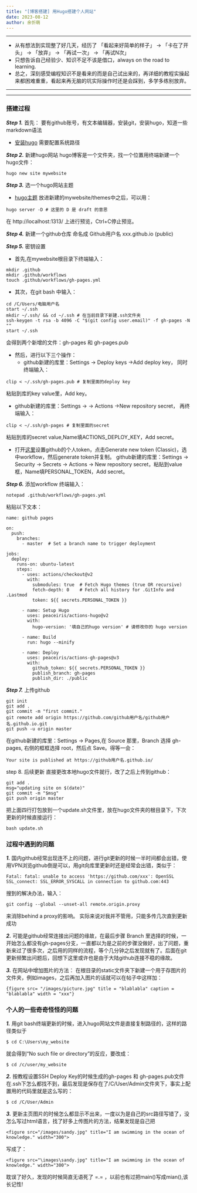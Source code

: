 ```yaml
---
title: "[博客搭建] 用Hugo搭建个人网站"
date: 2023-08-12
author: 余忻萌
---
```

---
- 从有想法到实现整了好几天，经历了 「看起来好简单的样子」 -> 「卡在了开头」 -> 「放弃」 -> 「再试一次」 -> 「再试N次」 
- 只想告诉自己经验少、知识不足不该是借口，always on the road to learning.
- 总之，深刻感受编程知识不是看来的而是自己试出来的，再详细的教程实操起来都困难重重，看起来再无脑的坑实际操作时还是会踩到，多学多练别放弃。
---
---
### **搭建过程**
***Step 1.*** 首先：
要有github账号，有文本编辑器，安装git，安装hugo，知道一些markdown语法
- [安装hugo](https://github.com/gohugoio/hugo/releases)
 需要配置系统路径

***Step 2.*** 新建hugo网站
hugo博客是一个文件夹，找一个位置用终端新建一个hugo文件：
```
hugo new site mywebsite
```

***Step 3.*** 选一个hugo网站主题
- [hugo主题](https://themes.gohugo.io/)
放进新建的mywebsite/themes中之后，可以用：
```
hugo server -D # 这里的 D 是 draft 的意思
```
在 http://localhost:1313/ 上进行预览，Ctrl+C停止预览。

***Step 4.*** 新建一个github仓库
命名成  Github用户名 xxx.github.io (public)

***Step 5.*** 密钥设置
- 首先,在mywebsite根目录下终端输入：
```
mkdir .github
mkdir .github/workflows
touch .github/workflows/gh-pages.yml
```
- 其次，在git bash 中输入：
```
cd /C/Users/电脑用户名
start ~/.ssh
mkdir ~/.ssh/ && cd ~/.ssh # 在当前目录下新建.ssh文件夹
ssh-keygen -t rsa -b 4096 -C "$(git config user.email)" -f gh-pages -N ""
start ~/.ssh 
```
会得到两个新增的文件：gh-pages 和 gh-pages.pub

- 然后，进行以下三个操作：
  - github新建的库里：Settings -> Deploy keys ->Add deploy key，
同时终端输入：
```
clip < ~/.ssh/gh-pages.pub # 复制里面的deploy key
```
粘贴到库的key value里，Add key。

  - github新建的库里：Settings -> -> Actions ->New repository secret，
再终端输入：
```
clip < ~/.ssh/gh-pages # 复制里面的secret
```
粘贴到库的secret value,Name填ACTIONS_DEPLOY_KEY，Add secret。

  - 打开[这里](https://github.com/settings/tokens)设置github的个人token，点击Generate new token (Classic)，选中workflow，然后generate token并复制。
github新建的库里：Settings -> Security -> Secrets -> Actions -> New repository secret，粘贴到value框，Name填PERSONAL_TOKEN，Add secret。

***Step 6.*** 添加workflow
终端输入：
```
notepad .github/workflows/gh-pages.yml
```
粘贴以下文本：
```
name: github pages

on:
  push:
    branches:
      - master  # Set a branch name to trigger deployment

jobs:
  deploy:
    runs-on: ubuntu-latest
    steps:
      - uses: actions/checkout@v2
        with:
          submodules: true  # Fetch Hugo themes (true OR recursive)
          fetch-depth: 0    # Fetch all history for .GitInfo and .Lastmod
          token: ${{ secrets.PERSONAL_TOKEN }}

      - name: Setup Hugo
        uses: peaceiris/actions-hugo@v2
        with:
          hugo-version: '填自己的hugo version' # 请修改你的 hugo version

      - name: Build
        run: hugo --minify

      - name: Deploy
        uses: peaceiris/actions-gh-pages@v3
        with:
          github_token: ${{ secrets.PERSONAL_TOKEN }}
          publish_branch: gh-pages
          publish_dir: ./public
```

***Step 7.*** 上传github
```
git init
git add .
git commit -m "first commit."
git remote add origin https://github.com/github用户名/github用户名.github.io.git
git push -u origin master
```
在github新建的库里：Settings -> Pages,在 Source 那里，Branch 选择 gh-pages, 右侧的框框选择 root，然后点 Save。得等一会：
```
Your site is published at https://github用户名.github.io/
```

step 8. 后续更新
直接更改本地hugo文件就行，改了之后上传到github：
```
git add .
msg="updating site on $(date)" 
git commit -m "$msg"
git push origin master
```
把上面四行打包放到一个update.sh文件里，放在hugo文件夹的根目录下，下次更新的时候直接运行：
```
bash update.sh
```

### **过程中遇到的问题**
***1.*** 国内github经常出现连不上的问题，进行git更新的时候一半时间都会出错，使用VPN浏览github倒是可以，用git向库里更新时还是经常会出错，类似于：
```
Fatal: fatal: unable to access 'https://github.com/xxx': OpenSSL SSL_connect: SSL_ERROR_SYSCALL in connection to github.com:443
```
搜到的解决办法，输入：
```
git config --global --unset-all remote.origin.proxy
```
来消除behind a proxy的影响。
实际来说对我并不管用，只能多传几次直到更新成功

***2.*** 可能是github经常连接出问题的缘故，在最后步骤 Branch 里选择的时候，一开始怎么都没有gh-pages分支，一直都以为是之前的步骤没做好，出了问题，重新来过了很多次，之后用的同样的流程，等个几分钟之后发现就有了。后面在git更新频繁出问题后，回想下这里或许也是由于大陆github连接不稳的缘故。

***3.*** 在网站中增加图片的方法：
在根目录的static文件夹下新建一个用于存图片的文件夹，例如images，之后再加入图片的话就可以在帖子中这样加：
```
{figure src= "/images/picture.jpg" title = "blablabla" caption = "blablabla" width = "xxx"}
```

### **个人的一些奇奇怪怪的问题**
***1.*** 用git bash终端更新的时候，进入hugo网站文件是直接复制路径的，这样的路径类似于
```
$ cd C:\Users\my_website
```
就会得到“No such file or directory”的反应，要改成：
```
$ cd /c/user/my_website
```

***2.*** 按教程设置SSH Deploy Key的时候生成的gh-pages 和 gh-pages.pub文件在.ssh下怎么都找不到，最后发现是保存在了/C/User/Admin文件夹下，事实上配置用的代码里就是这么写的：
```
$ cd /C/User/Admin
```

***3.*** 更新主页图片的时候怎么都显示不出来，一度以为是自己的src路径写错了，没怎么写过html语言，找了好多上传图片的方法，结果发现是自己把
```
<figure src="/images/sandy.jpg" title="I am swimming in the ocean of knowledge." width="300">
```
写成了：

```
<figure src="\images\sandy.jpg" title="I am swimming in the ocean of knowledge." width="300">
```
耽误了好久，发现的时候简直无语死了 =.= ，以前也有过把main()写成mian(),该长记性!


